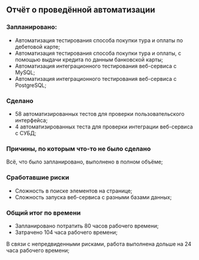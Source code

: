 ## **Отчёт о проведённой автоматизации**

### **Запланировано:**

   - Автоматизация тестирования способа покупки тура и оплаты по дебетовой карте;
   - Автоматизация тестирования способа покупки тура и оплаты, с помощью выдачи кредита по данным банковской карты;
   - Автоматизация интеграционного тестирования веб-сервиса с MySQL;
   - Автоматизация интеграционного тестирования веб-сервиса с PostgreSQL;

### **Сделано**

   - 58 автоматизированных тестов для проверки пользовательского интерфейса;
   - 4 автоматизированных теста для проверки интеграции веб-сервиса с СУБД;

### **Причины, по которым что-то не было сделано**

Всё, что было запланировано, выполнено в полном объёме;

### **Сработавшие риски**

   - Сложность в поиске элементов на странице;
   - Сложность запуска веб-сервиса с разными базами данных;

### **Общий итог по времени**

   - Запланировано потратить 80 часов рабочего времени;
   - Затрачено 104 часа рабочего времени;

В связи с непредвиденными рисками, работа выполнена дольше на 24 часа рабочего времени;
